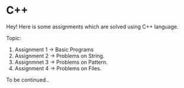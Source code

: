 # C++

Hey! Here is some assignments which are solved using C++ language.

Topic:

1. Assignment 1 -> Basic Programs
2. Assignment 2 -> Problems on String.
3. Assignmnet 3 -> Problems on Pattern.
4. Assignment 4 -> Problems on Files.


To be continued..
